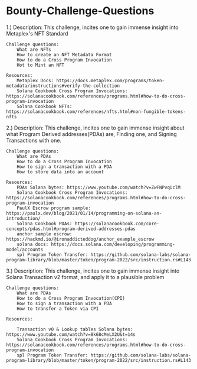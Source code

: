 # Bounty-Challenge-Questions

1.) Description:
		This challenge, incites one to gain immense insight into Metaplex's NFT Standard

	Challenge questions: 
		What are NFTs
		How to create an NFT Metadata Format
		How to do a Cross Program Invocation
		Hot to Mint an NFT	

	Resources:
		Metaplex Docs: https://docs.metaplex.com/programs/token-metadata/instructions#verify-the-collection
		Solana Cookbook Cross Program Invocations: https://solanacookbook.com/references/programs.html#how-to-do-cross-program-invocation
		Solana Cookbook NFTs: https://solanacookbook.com/references/nfts.html#non-fungible-tokens-nfts

2.) 	Description:
		This challenge, incites one to gain immense insight about what Program Derived addresses(PDAs) are, Finding one, and Signing Transactions with one.
	
	Challenge questions: 
		What are PDAs
		How to do a Cross Program Invocation
		How to sign a transaction with a PDA
		How to store data into an account		

	Resources:
		PDAs Solana bytes: https://www.youtube.com/watch?v=ZwFNPvqUclM
		Solana Cookbook Cross Program Invocations: https://solanacookbook.com/references/programs.html#how-to-do-cross-program-invocation
		PaulX Escrow program sample: https://paulx.dev/blog/2021/01/14/programming-on-solana-an-introduction/
		Solana Cookbook PDAs: https://solanacookbook.com/core-concepts/pdas.html#program-derived-addresses-pdas
		anchor sample escrow: https://hackmd.io/@ironaddicteddog/anchor_example_escrow
		solana docs: https://docs.solana.com/developing/programming-model/accounts
		spl Program Token Transfer: https://github.com/solana-labs/solana-program-library/blob/master/token/program-2022/src/instruction.rs#L143
	
	
3.) 	Description:
		This challenge, incites one to gain immense insight into Solana Transaction v2 format, and apply it to a plausible problem

	Challenge questions: 
		What are PDAs
		How to do a Cross Program Invocation(CPI)
		How to sign a transaction with a PDA
		How to transfer a Token via CPI		

	Resources:
		
		Transaction v0 & Lookup tables Solana bytes: https://www.youtube.com/watch?v=8k68cMeLX2U&t=14s
		Solana Cookbook Cross Program Invocations: https://solanacookbook.com/references/programs.html#how-to-do-cross-program-invocation
		spl Program Token Transfer: https://github.com/solana-labs/solana-program-library/blob/master/token/program-2022/src/instruction.rs#L143
	
